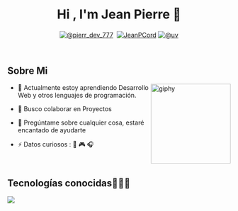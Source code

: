 <h1 align="center">Hi , I'm Jean Pierre 👋</h1> 

<p align="center">
<a href="https://www.tiktok.com/@pierr_dev_777" target="blank"><img align="center" src="https://img.shields.io/badge/TikTok-000000?style=for-the-badge&logo=tiktok&logoColor=white" alt="@pierr_dev_777" /></a>
<a href="https://linkedin.com/in/" target="blank"><img align="center" src="https://img.shields.io/badge/LinkedIn-0077B5?style=for-the-badge&logo=linkedin&logoColor=white" alt=""/></a>
<a href="https://fb.com/JeanPCord" target="blank"><img align="center" src="https://img.shields.io/badge/Facebook-1877F2?style=for-the-badge&logo=facebook&logoColor=white" alt="JeanPCord"  /></a>
<a href = "https://www.instagram.com/pierrecodex/" target="blank"><img align="center" src="https://img.shields.io/badge/Instagram-E4405F?style=for-the-badge&logo=instagram&logoColor=white" alt="@uv"  /></a>
  </p>
<br>
<h2> Sobre Mi</h2>

[<img align='right' src="https://media.giphy.com/media/M9gbBd9nbDrOTu1Mqx/giphy.gif" width="180" alt="giphy">](https://t.me/voko_aleksey)

- 🌱  Actualmente estoy aprendiendo Desarrollo Web y otros lenguajes de programación.

- 👯 Busco colaborar en Proyectos

- 💬 Pregúntame sobre cualquier cosa, estaré encantado de ayudarte

- ⚡ Datos curiosos : 🍕 🎮 🎧
<br>

<h2 >Tecnologías conocidas👨🏻‍💻</h2>
<!--tech stack icons-->
<p align="left">
  <a href="https://skillicons.dev">
    <img src="https://skillicons.dev/icons?i=php,css,html,js,mysql,git,github,net,wordpress&perline=12" />
  </a>
</p>
<br>

